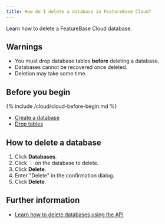 ```yaml
---
title: How do I delete a database in FeatureBase Cloud?
---
```


Learn how to delete a FeatureBase Cloud database.

## Warnings

* You must drop database tables **before** deleting a database.
* Databases cannot be recovered once deleted.
* Deletion may take some time.

## Before you begin

{% include /cloud/cloud-before-begin.md %}
* [Create a database](/cloud/cloud-databases/cloud-db-create)
* [Drop tables](/cloud/cloud-tables/cloud-table-drop)

## How to delete a database

1. Click **Databases**.
2. Click &#8942; on the database to delete.
3. Click **Delete**.
4. Enter "Delete" in the confirmation dialog.
5. Click **Delete**.

## Further information

* [Learn how to delete databases using the API](https://api-docs-featurebase-cloud.redoc.ly/v2#operation/deleteDatabase)
